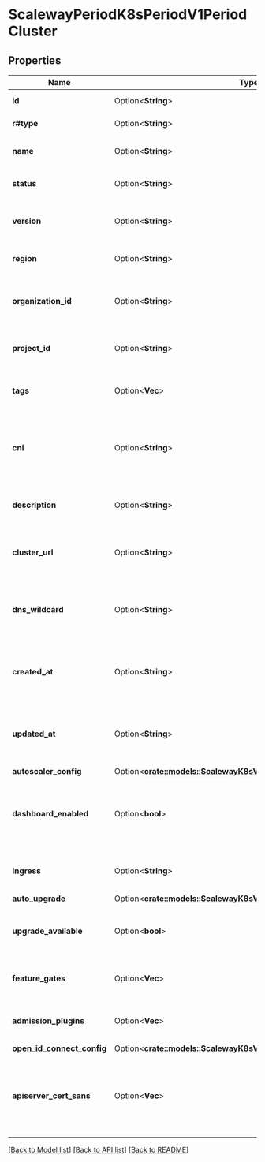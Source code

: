 # ScalewayPeriodK8sPeriodV1PeriodCluster

## Properties

Name | Type | Description | Notes
------------ | ------------- | ------------- | -------------
**id** | Option<**String**> | The ID of the cluster | [optional]
**r#type** | Option<**String**> | The type of the cluster | [optional]
**name** | Option<**String**> | The name of the cluster | [optional]
**status** | Option<**String**> | The status of the cluster | [optional][default to Unknown]
**version** | Option<**String**> | The Kubernetes version of the cluster | [optional]
**region** | Option<**String**> | The region in which the cluster is | [optional]
**organization_id** | Option<**String**> | The ID of the organization owning the cluster | [optional]
**project_id** | Option<**String**> | The ID of the project owning the cluster | [optional]
**tags** | Option<**Vec<String>**> | The tags associated with the cluster | [optional]
**cni** | Option<**String**> | The Container Network Interface (CNI) plugin running in the cluster | [optional][default to UnknownCni]
**description** | Option<**String**> | The description of the cluster | [optional]
**cluster_url** | Option<**String**> | The Kubernetes API server URL of the cluster | [optional]
**dns_wildcard** | Option<**String**> | The DNS wildcard resovling all the ready nodes of the cluster | [optional]
**created_at** | Option<**String**> | The date at which the cluster was created (RFC 3339 format) | [optional]
**updated_at** | Option<**String**> | The date at which the cluster was last updated (RFC 3339 format) | [optional]
**autoscaler_config** | Option<[**crate::models::ScalewayK8sV1ClusterAutoscalerConfig**](scaleway_k8s_v1_Cluster_autoscaler_config.md)> |  | [optional]
**dashboard_enabled** | Option<**bool**> | The enablement of the Kubernetes Dashboard in the cluster | [optional]
**ingress** | Option<**String**> | The ingress controller used in the cluster | [optional][default to UnknownIngress]
**auto_upgrade** | Option<[**crate::models::ScalewayK8sV1ClusterAutoUpgrade**](scaleway_k8s_v1_Cluster_auto_upgrade.md)> |  | [optional]
**upgrade_available** | Option<**bool**> | True if a new Kubernetes version is available | [optional]
**feature_gates** | Option<**Vec<String>**> | List of enabled feature gates | [optional]
**admission_plugins** | Option<**Vec<String>**> | List of enabled admission plugins | [optional]
**open_id_connect_config** | Option<[**crate::models::ScalewayK8sV1ClusterOpenIdConnectConfig**](scaleway_k8s_v1_Cluster_open_id_connect_config.md)> |  | [optional]
**apiserver_cert_sans** | Option<**Vec<String>**> | Additional Subject Alternative Names for the Kubernetes API server certificate | [optional]

[[Back to Model list]](../README.md#documentation-for-models) [[Back to API list]](../README.md#documentation-for-api-endpoints) [[Back to README]](../README.md)


